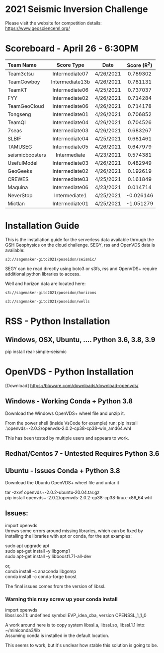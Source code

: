 # 2021 Seismic Inversion Challenge

Please visit the website for competition details: https://www.geoscienceml.org/

# Scoreboard - April 26 - 6:30PM

| **Team Name**        | **Score Type**        | **Date**                 | **Score (R<sup>2</sup>)** |
|:---------------------|:---------------------:|:------------------------:|:-------------------------:|
| Team3ctsu | Intermediate07 | 4/26/2021 | 0.789302 |
| TeamCowboy | Intermediate13b | 4/26/2021 | 0.781131 |
| TeamKT | Intermediate06 | 4/25/2021 | 0.737037 |
| FYY | Intermediate02 | 4/26/2021 | 0.714284 |
| TeamGeoCloud | Intermediate06 | 4/26/2021 | 0.714178 |
| Tongseng | Intermediate01 | 4/26/2021 | 0.706852 |
| TeamQI | Intermediate04 | 4/26/2021 | 0.704526 |
| 7seas | Intermediate03 | 4/26/2021 | 0.683267 |
| SLBIF | Intermediate04 | 4/25/2021 | 0.681461 |
| TAMUSEG | Intermediate05 | 4/26/2021 | 0.647979 |
| seismicboosters | Intermediate | 4/23/2021 | 0.574381 |
| UsefulModel | Intermediate03 | 4/26/2021 | 0.482949 |
| GeoGeeks | Intermediate02 | 4/26/2021 | 0.192619 |
| CREWES | Intermediate03 | 4/25/2021 | 0.161849 |
| Maquina | Intermediate06 | 4/23/2021 | 0.014714 |
| NeverStop | Intermediate1 | 4/25/2021 | -0.026146 |
| Mictlan | Intermediate01 | 4/25/2021 | -1.051279 |



# Installation Guide

This is the installation guide for the serverless data available through 
the GSH Geophysics on the cloud challenge. SEGY, rss and OpenVDS data is available:

`s3://sagemaker-gitc2021/poseidon/seismic/`

SEGY can be read directly using boto3 or s3fs, rss and OpenVDS+ require additional 
python libraries to access.

Well and horizon data are located here:

`s3://sagemaker-gitc2021/poseidon/horizons`

`s3://sagemaker-gitc2021/poseidon/wells`

# RSS - Python Installation

## Windows, OSX, Ubuntu, ....  Python 3.6, 3.8, 3.9

pip install real-simple-seismic

# OpenVDS - Python Installation

[Download] https://bluware.com/downloads/download-openvds/

## Windows - Working Conda + Python 3.8

Download the Windows OpenVDS+ wheel file and unzip it. 

From the power shell (inside VsCode for example) run:
pip install .\openvds+-2.0.2\openvds-2.0.2-cp38-cp38-win_amd64.whl

This has been tested by multiple users and appears to work.

## Redhat/Centos 7 -  Untested Requires Python 3.6

## Ubuntu - Issues Conda + Python 3.8

Download the Ubuntu OpenVDS+ wheel file and untar it

tar -zxvf openvds+-2.0.2-ubuntu-20.04.tar.gz\
pip install openvds+-2.0.2/openvds-2.0.2-cp38-cp38-linux-x86_64.whl

## Issues:
import openvds\
throws some errors around missing libraries, which can be fixed by installing 
the libraries with apt or conda, for the apt examples:

sudo apt upgrade apt\
sudo apt-get install -y libgomp1\
sudo apt-get install -y libboost1.71-all-dev

or,\
conda install -c anaconda libgomp\
conda install -c conda-forge boost

The final issues comes from the version of libssl.

### Warning this may screw up your conda install

import openvds\
libssl.so.1.1: undefined symbol EVP_idea_cba, version OPENSSL_1_1_0

A work around here is to copy system libssl.a, libssl.so, libssl.1.1 into:\
~/miniconda3/lib\
Assuming conda is installed in the default location.

This seems to work, but it's unclear how stable this solution is going to be.



